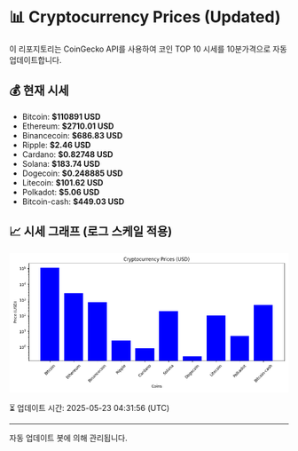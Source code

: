 
# 📊 Cryptocurrency Prices (Updated)

이 리포지토리는 CoinGecko API를 사용하여 코인 TOP 10 시세를 10분가격으로 자동 업데이트합니다.

## 💰 현재 시세
- Bitcoin: **$110891 USD**
- Ethereum: **$2710.01 USD**
- Binancecoin: **$686.83 USD**
- Ripple: **$2.46 USD**
- Cardano: **$0.82748 USD**
- Solana: **$183.74 USD**
- Dogecoin: **$0.248885 USD**
- Litecoin: **$101.62 USD**
- Polkadot: **$5.06 USD**
- Bitcoin-cash: **$449.03 USD**

## 📈 시세 그래프 (로그 스케일 적용)
![Crypto Prices](crypto_prices.png)

⏳ 업데이트 시간: 2025-05-23 04:31:56 (UTC)

---
자동 업데이트 봇에 의해 관리됩니다.
